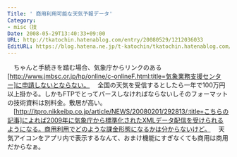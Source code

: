 ```yaml
---
Title: ' 商用利用可能な天気予報データ'
Category:
- misc（技
Date: 2008-05-29T13:40:33+09:00
URL: http://tkatochin.hatenablog.com/entry/20080529/1212036033
EditURL: https://blog.hatena.ne.jp/t-katochin/tkatochin.hatenablog.com/atom/entry/6653586347154754754
---
```


　ちゃんと手続きを踏む場合、気象庁からリンクのある[http://www.jmbsc.or.jp/hp/online/c-onlineF.html:title=気象業務支援センター]に申請しないとならない。
　全国の天気を受信するとしたら一年で100万円以上掛かる。しかもFTPでとってパースしなければならないしそのフォーマットの技術資料は別料金。敷居が高い。
　[http://itpro.nikkeibp.co.jp/article/NEWS/20080201/292813/:title=こちらの記事]によれば2009年に気象庁から標準化されたXMLデータ配信を受けられるようになる。商用利用でどのような課金形態になるかは分からないけど。
　天気アイコンをアプリ内で表示するなんて、おまけ機能にすぎなくても商用は商用だからなぁ。
